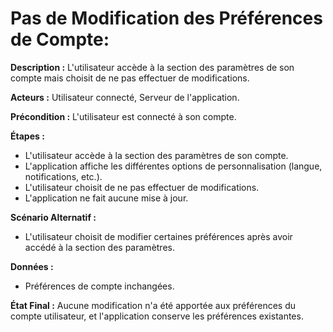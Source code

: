 # Pas de Modification des Préférences de Compte:

  **Description :** L'utilisateur accède à la section des paramètres de son compte mais choisit de ne pas effectuer de modifications.

  **Acteurs :** Utilisateur connecté, Serveur de l'application.

  **Précondition :** L'utilisateur est connecté à son compte.

  **Étapes :**

  - L'utilisateur accède à la section des paramètres de son compte.
  - L'application affiche les différentes options de personnalisation (langue, notifications, etc.).
  - L'utilisateur choisit de ne pas effectuer de modifications.
  - L'application ne fait aucune mise à jour.

  **Scénario Alternatif :**
  - L'utilisateur choisit de modifier certaines préférences après avoir accédé à la section des paramètres.

  **Données :**
  - Préférences de compte inchangées.

  **État Final :** Aucune modification n'a été apportée aux préférences du compte utilisateur, et l'application conserve les préférences existantes. 

